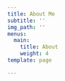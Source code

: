 ```yaml
---
title: About Me
subtitle: ''
img_path: ''
menus:
  main:
    title: About
    weight: 4
template: page

---
```

